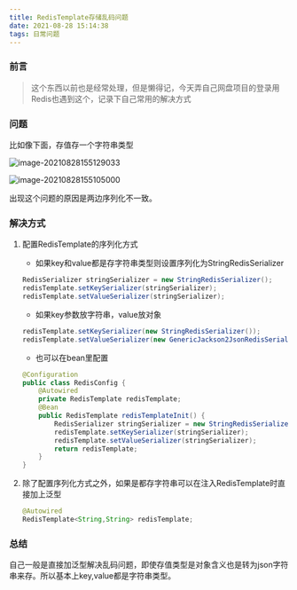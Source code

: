 ```yaml
---
title: RedisTemplate存储乱码问题
date: 2021-08-28 15:14:38
tags: 日常问题
---
```


### 前言

> 这个东西以前也是经常处理，但是懒得记，今天弄自己网盘项目的登录用Redis也遇到这个，记录下自己常用的解决方式

### 问题

比如像下面，存值存一个字符串类型

![image-20210828155129033](https://gitee.com/Jasper-zh/image_host/raw/master/image-20210828155129033.png)

![image-20210828155105000](https://gitee.com/Jasper-zh/image_host/raw/master/image-20210828155105000.png)

出现这个问题的原因是两边序列化不一致。



### 解决方式

1. 配置RedisTemplate的序列化方式

   * 如果key和value都是存字符串类型则设置序列化为StringRedisSerializer

   ```java
   RedisSerializer stringSerializer = new StringRedisSerializer();
   redisTemplate.setKeySerializer(stringSerializer);
   redisTemplate.setValueSerializer(stringSerializer);
   ```

   * 如果key参数放字符串，value放对象

   ```java
   redisTemplate.setKeySerializer(new StringRedisSerializer());
   redisTemplate.setValueSerializer(new GenericJackson2JsonRedisSerializer());
   ```

   * 也可以在bean里配置

   ```java
   @Configuration
   public class RedisConfig {
       @Autowired
       private RedisTemplate redisTemplate;
       @Bean
       public RedisTemplate redisTemplateInit() {
           RedisSerializer stringSerializer = new StringRedisSerializer();
           redisTemplate.setKeySerializer(stringSerializer);
           redisTemplate.setValueSerializer(stringSerializer);
           return redisTemplate;
       }
   }
   ```

2. 除了配置序列化方式之外，如果是都存字符串可以在注入RedisTemplate时直接加上泛型

   ```java
   @Autowired
   RedisTemplate<String,String> redisTemplate;
   ```

   

### 总结

自己一般是直接加泛型解决乱码问题，即使存值类型是对象含义也是转为json字符串来存。所以基本上key,value都是字符串类型。

